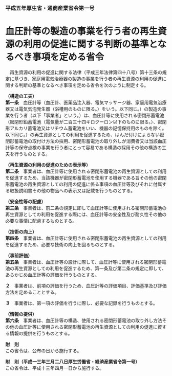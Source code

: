 ### 平成五年厚生省・通商産業省令第一号  
# 血圧計等の製造の事業を行う者の再生資源の利用の促進に関する判断の基準となるべき事項を定める省令  
　再生資源の利用の促進に関する法律（平成三年法律第四十八号）第十三条の規定に基づき、家庭用電気治療器の製造の事業を行う者の再生資源の利用の促進に関する判断の基準となるべき事項を定める省令を次のように制定する。  
  
**（構造の工夫）**  
**第一条**　血圧計等（血圧計、医薬品注入器、電気マッサージ器、家庭用電気治療器又は電気気泡発生器（浴槽用のものに限る。）をいう。以下同じ。）の製造の事業を行う者（以下「事業者」という。）は、血圧計等に使用される密閉形蓄電池（密閉形鉛蓄電池（電気量が二百三十四キロクーロン以下のものに限る。）、密閉形アルカリ蓄電池又はリチウム蓄電池をいい、機器の記憶保持用のものを除く。以下同じ。）の再生資源としての利用を促進するため、はんだ付けによらない密閉形蓄電池の取付け方法の採用、密閉形蓄電池の取り外しが消費者又は当該血圧計等の保守点検の事業を行う者にとって容易である構造の採用その他の構造の工夫を行うものとする。  
  
**（再生資源の利用の促進のための表示等）**  
**第二条**　事業者は、血圧計等に使用される密閉形蓄電池の再生資源としての利用を促進するため、当該機器が密閉形蓄電池を使用する機器である旨その他の密閉形蓄電池の再生資源としての利用の促進に係る事項の血圧計等及びそれに付属する取扱説明書その他の物品への表示又は記載を行うものとする。  
  
**（安全性等の配慮）**  
**第三条**　事業者は、前二条の規定に即して血圧計等に使用される密閉形蓄電池の再生資源としての利用を促進する際には、血圧計等の安全性及び耐久性その他の必要な事情に配慮するものとする。  
  
**（技術の向上）**  
**第四条**　事業者は、血圧計等に使用される密閉形蓄電池の再生資源としての利用を促進するため、必要な技術の向上を図るものとする。  
  
**（事前評価）**  
**第五条**　事業者は、血圧計等の設計に際して、血圧計等に使用される密閉形蓄電池の再生資源としての利用を促進するため、第一条及び第二条の規定に即して、あらかじめ血圧計等の評価を行うものとする。  
  
**２**　事業者は、前項の評価を行うため、血圧計等の評価項目、評価基準及び評価方法を定めることとする。  
  
**３**　事業者は、第一項の評価を行うに際し、必要な記録を行うものとする。  
  
**（情報の提供）**  
**第六条**　事業者は、血圧計等の構造、使用される密閉形蓄電池の取り外し方法その他の血圧計等に使用される密閉形蓄電池の再生資源としての利用の促進に資する情報の提供を行うものとする。  
  
**附　則**  
この省令は、公布の日から施行する。  
  
**附　則（平成一三年三月二八日厚生労働省・経済産業省令第一号）**  
この省令は、平成十三年四月一日から施行する。  
  
